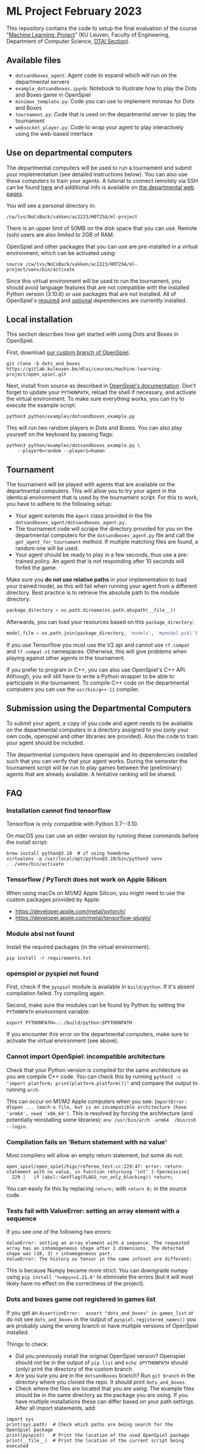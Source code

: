 
# ML Project February 2023

This repository contains the code to setup the final evaluation of the course "[Machine Learning: Project](https://onderwijsaanbod.kuleuven.be/syllabi/e/H0T25AE.htm)" (KU Leuven, Faculty of Engineering, Department of Computer Science, [DTAI Section](https://dtai.cs.kuleuven.be)).


## Available files

- `dotsandboxes_agent`: Agent code to expand which will run on the departmental servers
- `example_dotsandboxes.ipynb`: Notebook to illustrate how to play the Dots and Boxes game in OpenSpiel
- `minimax_template.py`: Code you can use to implement minimax for Dots and Boxes
- `tournament.py`: Code that is used on the departmental server to play the tournament
- `websocket_player.py`: Code to wrap your agent to play interactively using the web-based interface


## Use on departmental computers

The departmental computers will be used to run a tournament and submit your implementation (see detailed instructions below). You can also use these computers to train your agents. A tutorial to connect remotely via SSH can be found [here](ssh.md) and additional info is available on [the departmental web pages](https://system.cs.kuleuven.be/cs/system/wegwijs/computerklas/index-E.shtml).

You will see a personal directory in:

```
/cw/lvs/NoCsBack/vakken/ac2223/H0T25A/ml-project
```

There is an upper limit of 50MB on the disk space that you can use. Remote (ssh) users are also limited to 2GB of RAM.

OpenSpiel and other packages that you can use are pre-installed in a virtual environment, which can be activated using:

```
source /cw/lvs/NoCsBack/vakken/ac2223/H0T25A/ml-project/venv/bin/activate
```

Since this virtual environment will be used to run the tournament, you should avoid language features that are not compatible with the installed Python version (3.10.6) or use packages that are not installed. All of OpenSpiel's [required](https://gitlab.kuleuven.be/dtai/courses/machine-learning-project/open_spiel/-/blob/dots_and_boxes/requirements.txt) and [optional](https://gitlab.kuleuven.be/dtai/courses/machine-learning-project/open_spiel/-/blob/dots_and_boxes/open_spiel/scripts/python_extra_deps.sh) dependencies are currently installed.

## Local installation

This section describes how get started with using Dots and Boxes in OpenSpiel.

First, download [our custom branch of OpenSpiel](https://gitlab.kuleuven.be/dtai/courses/machine-learning-project/open_spiel/-/tree/dots_and_boxes).

```
git clone -b dots_and_boxes https://gitlab.kuleuven.be/dtai/courses/machine-learning-project/open_spiel.git
```

Next, install from source as described in [OpenSpiel's documentation](https://openspiel.readthedocs.io/en/latest/install.html#installation-from-source). Don't forget to update your `PYTHONPATH`, reload the shell if necessary, and activate the virtual environment.
To make sure everything works, you can try to execute the example script:

```
python3 python/examples/dotsandboxes_example.py
```

This will run two random players in Dots and Boxes. You can also play yourself on the keyboard by passing flags:

```
python3 python/examples/dotsandboxes_example.py \ 
    --player0=random --player1=human
```


## Tournament

The tournament will be played with agents that are available on the departmental computers. This will allow you to try your agent in the identical environment that is used by the tournament script. For this to work, you have to adhere to the following setup:

- Your agent extends the `Agent` class provided in the file `dotsandboxes_agent/dotsandboxes_agent.py`.
- The tournament code will scrape the directory provided for you on the departmental computers for the `dotsandboxes_agent.py` file and call the `get_agent_for_tournament` method. If multiple matching files are found, a random one will be used.
- Your agent should be ready to play in a few seconds, thus use a pre-trained policy. An agent that is not responding after 10 seconds will forfeit the game.

Make sure you **do not use relative paths** in your implementation to load your trained model, as this will fail when running your agent from a different directory. Best practice is to retrieve the absolute path to the module directory:

```python
package_directory = os.path.dirname(os.path.abspath(__file__))
```

Afterwards, you can load your resources based on this `package_directory`:

```python
model_file = os.path.join(package_directory, 'models', 'mymodel.pckl')
```

If you use Tensorflow you must use the V2 api and cannot use `tf.compat` and `tf.compat.v1` namespaces. Otherwise, this will give problems when playing against other agents in the tournament.

If you prefer to program in C++, you can also use OpenSpiel's C++ API. Although, you will still have to write a Python wrapper to be able to participate in the tournament. To compile C++ code on the departmental computers you can use the `usr/bin/g++-11` compiler.


## Submission using the Departmental Computers

To submit your agent, a copy of you code and agent needs to be available on the departmental computers in a directory assigned to you (only your own code, openspiel and other libraries are provided). Also the code to train your agent should be included.

The departmental computers have openspiel and its dependencies installed such that you can verify that your agent works. During the semester the tournament script will be run to play games between the (preliminary) agents that are already available. A tentative ranking will be shared.


## FAQ

### Installation cannot find tensorflow

Tensorflow is only compatible with Python 3.7--3.10.

On macOS you can use an older version by running these commands before the install script:

```
brew install python@3.10  # if using homebrew
virtualenv -p /usr/local/opt/python@3.10/bin/python3 venv
. ./venv/bin/activate
```

### Tensorflow / PyTorch does not work on Apple Silicon

When using macOs on M1/M2 Apple Silicon, you might need to use the custom packages provided by Apple:

- https://developer.apple.com/metal/pytorch/
- https://developer.apple.com/metal/tensorflow-plugin/


### Module absl not found

Install the required packages (in the virtual environment).

```
pip install -r requirements.txt
```

### openspiel or pyspiel not found

First, check if the `pyspiel` module is available in `build/python`. If it's absent compilation failed. Try compiling again.

Second, make sure the modules can be found by Python by setting the `PYTHONPATH` environment variable:

```
export PYTHONPATH=.:./build/python:$PYTHONPATH
```

If you encounter this error on the departmental computers, make sure to activate the virtual environment (see above).

### Cannot import OpenSpiel: incompatible architecture

Check that your Python version is compiled for the same architecture as you are compile C++ code. You can check this by running `python3 -c "import platform; print(platform.platform())"` and compare the output to running `arch`.

This can occur on M1/M2 Apple computers when you see: `ImportError: dlopen ... (mach-o file, but is an incompatible architecture (have 'arm64', need 'x86_64')`. This is resolved by forcing the architecture (and potentially reinstalling some libraries): `env /usr/bin/arch -arm64  /bin/zsh --login`.

### Compilation fails on 'Return statement with no value'

Most compilers will allow an empty return statement, but some do not.

```
open_spiel/open_spiel/higc/referee_test.cc:229:47: error: return-statement with no value, in function returning ‘int’ [-fpermissive]
  229 |   if (absl::GetFlag(FLAGS_run_only_blocking)) return;
```

You can easily fix this by replacing `return;` with `return 0;` in the source code.

### Tests fail with ValueError: setting an array element with a sequence

If you see one of the following two errors:

```
ValueError: setting an array element with a sequence. The requested array has an inhomogeneous shape after 2 dimensions. The detected shape was (10, 3) + inhomogeneous part.
ValueError: The history as tensor in the same infoset are different:
```

This is because Numpy became more strict. You can downgrade numpy using `pip install "numpy==1.21.6"` to eliminiate the errors (but it will most likely have no effect on the correctness of the project).

### Dots and boxes game not registered in games list

If you get an `AssertionError:  assert "dots_and_boxes" in games_list` or do not see `dots_and_boxes` in the output of `pyspiel.registered_names()` you are probably using the wrong branch or have multiple versions of OpenSpiel installed.

Things to check:

- Did you previously install the original OpenSpiel version? Openspiel should not be in the output of `pip list` and `echo $PYTHONPATH` should (only) print the directory of the custom branch.
- Are you sure you are in the `dotsandboxes` branch? Run `git branch` in the directory where you cloned the repo. It should print `dots_and_boxes`.
- Check where the files are located that you are using. The example files should be in the same directory as the package you are using. If you have multiple installations these can differ based on your path settings. After all import statements, add:

```
import sys
print(sys.path)  # Check which paths are being search for the OpenSpiel package
print(pyspiel)   # Print the location of the used OpenSpiel package
print(__file__)  # Print the location of the current script being executed
```
